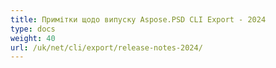 ```yaml
---
title: Примітки щодо випуску Aspose.PSD CLI Export - 2024
type: docs
weight: 40
url: /uk/net/cli/export/release-notes-2024/
---
```

